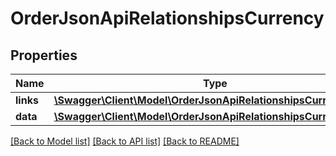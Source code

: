 # OrderJsonApiRelationshipsCurrency

## Properties
Name | Type | Description | Notes
------------ | ------------- | ------------- | -------------
**links** | [**\Swagger\Client\Model\OrderJsonApiRelationshipsCurrencyLinks**](OrderJsonApiRelationshipsCurrencyLinks.md) |  | [optional] 
**data** | [**\Swagger\Client\Model\OrderJsonApiRelationshipsCurrencyData**](OrderJsonApiRelationshipsCurrencyData.md) |  | [optional] 

[[Back to Model list]](../../README.md#documentation-for-models) [[Back to API list]](../../README.md#documentation-for-api-endpoints) [[Back to README]](../../README.md)


